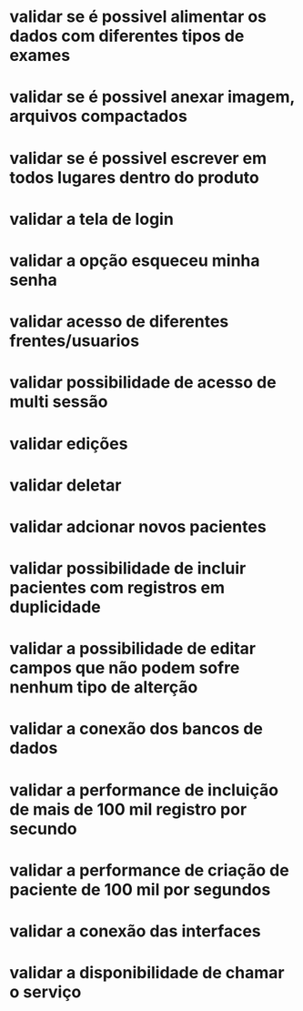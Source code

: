 # validar se é possivel alimentar os dados com diferentes tipos de exames
# validar se é possivel anexar imagem, arquivos compactados
# validar se é possivel escrever em todos lugares dentro do produto
# validar a tela de login 
# validar a opção esqueceu minha senha
# validar acesso de diferentes frentes/usuarios
# validar possibilidade de acesso de multi sessão 
# validar edições
# validar deletar 
# validar adcionar novos pacientes
# validar possibilidade de incluir pacientes com registros em duplicidade
# validar a possibilidade de editar campos que não podem sofre nenhum tipo de alterção
# validar a conexão dos bancos de dados
# validar a performance de incluição de mais de 100 mil registro por secundo
# validar a performance de criação de paciente de 100 mil por segundos
# validar a conexão das interfaces
# validar a disponibilidade de chamar o serviço
